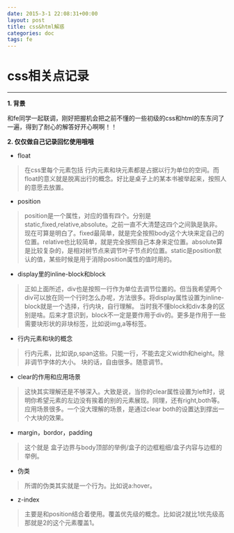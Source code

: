 ```yaml
---
date: 2015-3-1 22:08:31+00:00
layout: post
title: css&html解惑
categories: doc
tags: fe
---
```




# css相关点记录


----------


**1. 背景**

和fe同学一起联调，刚好把握机会把之前不懂的一些初级的css和html的东东问了一遍，得到了耐心的解答好开心啊啊！！

**2. 仅仅做自己记录回忆使用哦哦**

 - float

> 在css里每个元素包括 行内元素和块元素都是占据以行为单位的空间。而float的意义就是脱离出行的概念。好比是桌子上的某本书被举起来，按照人的意愿去放置。

 - position

> position是一个属性，对应的值有四个。分别是static,fixed,relative,absolute。之前一直不大清楚这四个之间孰是孰非。
> 现在可算是明白了。fixed最简单，就是完全按照body这个大块来定自己的位置。relative也比较简单，就是完全按照自己本身来定位置。absolute算是比较复杂的，是相对树节点来调节叶子节点的位置。static是position默认的值，某些时候是用于消除position属性的值时用的。

 - display里的inline-block和block

> 正如上面所述，div也是按照一行作为单位去调节位置的。但当我希望两个div可以放在同一个行时怎么办呢，方法很多。将display属性设置为inline-block就是一个选择，行内块，自行理解。
> 当时我不懂block和div本身的区别是啥。后来才意识到，block不一定是要作用于div的。更多是作用于一些需要块形状的非块标签，比如说img,a等标签。

 - 行内元素和块的概念

> 行内元素，比如说p,span这些。只能一行，不能去定义width和height。除非调节字体的大小。
> 块的话，自由很多。随意调节。

 - clear的作用和应用场景

> 这快其实理解还是不够深入。大致是说，当你的clear属性设置为left时，说明你希望元素的左边没有挨着的别的元素展现。同理，还有right,both等。
> 应用场景很多。一个没大理解的场景，是通过clear both的设置达到撑出一个大块的效果。

 - margin，bordor，padding

> 这个就是 盒子边界与body顶部的举例/盒子的边框粗细/盒子内容与边框的举例。

 - 伪类

> 所谓的伪类其实就是一个行为。比如说a:hover。

 - z-index

> 主要是和position结合着使用。覆盖优先级的概念。比如说2就比1优先级高那就是2的这个元素覆盖1。
